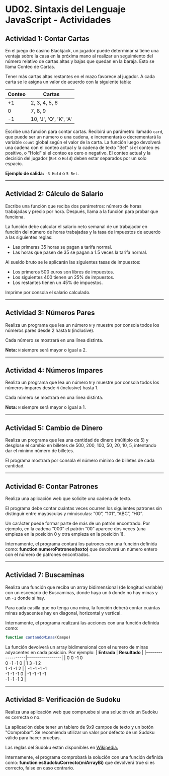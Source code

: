 # UD02. Sintaxis del Lenguaje JavaScript - Actividades

## Actividad 1: Contar Cartas

En el juego de casino Blackjack, un jugador puede determinar si tiene una ventaja sobre la casa en la próxima mano al realizar un seguimiento del número relativo de cartas altas y bajas que quedan en la baraja. Esto se llama Conteo de Cartas.

Tener más cartas altas restantes en el mazo favorece al jugador. A cada carta se le asigna un valor de acuerdo con la siguiente tabla:

| Conteo | Cartas                  |
|--------|-------------------------|
| +1     | 2, 3, 4, 5, 6           |
| 0      | 7, 8, 9                 |
| -1     | 10, 'J', 'Q', 'K', 'A'  |

Escribe una función para contar cartas. Recibirá un parámetro llamado `card`, que puede ser un número o una cadena, e incrementará o decrementará la variable `count` global según el valor de la carta. La función luego devolverá una cadena con el conteo actual y la cadena de texto "Bet" si el conteo es positivo, o "Hold" si el conteo es cero o negativo. El conteo actual y la decisión del jugador (`Bet` o `Hold`) deben estar separados por un solo espacio.

**Ejemplo de salida:** `-3 Hold` o `5 Bet`.

---

## Actividad 2: Cálculo de Salario

Escribe una función que reciba dos parámetros: número de horas trabajadas y precio por hora. Después, llama a la función para probar que funciona.

La función debe calcular el salario neto semanal de un trabajador en función del número de horas trabajadas y la tasa de impuestos de acuerdo a las siguientes reglas:

- Las primeras 35 horas se pagan a tarifa normal.
- Las horas que pasen de 35 se pagan a 1.5 veces la tarifa normal.

Al sueldo bruto se le aplicarán las siguientes tasas de impuestos:

- Los primeros 500 euros son libres de impuestos.
- Los siguientes 400 tienen un 25% de impuestos.
- Los restantes tienen un 45% de impuestos.

Imprime por consola el salario calculado.

---

## Actividad 3: Números Pares

Realiza un programa que lea un número `N` y muestre por consola todos los números pares desde 2 hasta `N` (inclusive).

Cada número se mostrará en una línea distinta.

**Nota:** `N` siempre será mayor o igual a 2.

---

## Actividad 4: Números Impares

Realiza un programa que lea un número `N` y muestre por consola todos los números impares desde `N` (inclusive) hasta 1.

Cada número se mostrará en una línea distinta.

**Nota:** `N` siempre será mayor o igual a 1.

---

## Actividad 5: Cambio de Dinero

Realiza un programa que lea una cantidad de dinero (múltiplo de 5) y desglose el cambio en billetes de 500, 200, 100, 50, 20, 10, 5, intentando dar el mínimo número de billetes.

El programa mostrará por consola el número mínimo de billetes de cada cantidad.

---

## Actividad 6: Contar Patrones
Realiza una aplicación web que solicite una cadena de texto.

El programa debe contar cuántas veces ocurren los siguientes patrones sin distinguir entre mayúsculas y minúsculas: “00”, “101”, “ABC”, “HO”.

Un carácter puede formar parte de más de un patrón encontrado. Por ejemplo, en la cadena “000” el patrón “00” aparece dos veces (una empieza en la posición 0 y otra empieza en la posición 1).

Internamente, el programa contará los patrones con una función definida como:
**function numeroPatrones(texto)** que devolverá un número entero con el número de patrones encontrados.

---

## Actividad 7: Buscaminas

Realiza una función que reciba un array bidimensional (de longitud variable) con un escenario de Buscaminas, donde haya un `0` donde no hay minas y un `-1` donde sí hay.

Para cada casilla que no tenga una mina, la función deberá contar cuántas minas adyacentes hay en diagonal, horizontal y vertical. 

Internamente, el programa realizará las acciones con una función definida como:

```javascript
function contandoMinas(Campo)
```
La función devolverá un array bidimensional con el numero de minas adyacentes en cada posición.
Por ejemplo:
| **Entrada**      | **Resultado**   |
|------------------|-----------------|
| 0   0  -1  0 <br> 0  -1  -1  0 | 1   3  -1  2 <br> 1  -1  -1  2 |
| -1  -1  -1  -1 <br> -1  -1  -1   0 | -1  -1  -1  -1 <br> -1  -1  -1   3 |



---

## Actividad 8: Verificación de Sudoku
Realiza una aplicación web que compruebe si una solución de un Sudoku es correcta o no.

La aplicación debe tener un tablero de 9x9 campos de texto y un botón "Comprobar". Se recomienda utilizar un valor por defecto de un Sudoku válido para hacer pruebas.

Las reglas del Sudoku están disponibles en [Wikipedia.](https://es.wikipedia.org/wiki/Sudoku)

Internamente, el programa comprobará la solución con una función definida como:
**function esSudokuCorrecto(miArrayBi)** que devolverá true si es correcto, false en caso contrario.